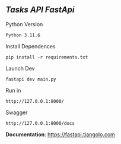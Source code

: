 
*Tasks API FastApi*
---
Python Version
```
Python 3.11.6
```
Install Dependences 
```
pip install -r requirements.txt
```
Launch Dev
```
fastapi dev main.py
```
Run in
```
http://127.0.0.1:8000/
```
Swagger
```
http://127.0.0.1:8000/docs
```

**Documentation**: <a href="https://fastapi.tiangolo.com" target="_blank">https://fastapi.tiangolo.com</a>